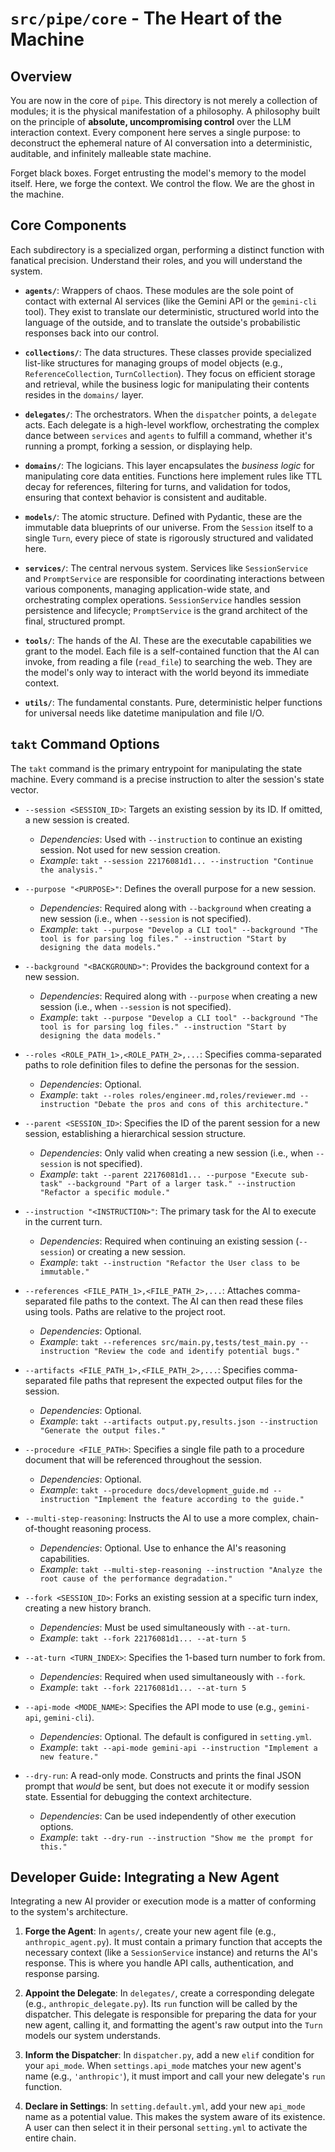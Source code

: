 # `src/pipe/core` - The Heart of the Machine

## Overview

You are now in the core of `pipe`. This directory is not merely a collection of modules; it is the physical manifestation of a philosophy. A philosophy built on the principle of **absolute, uncompromising control** over the LLM interaction context. Every component here serves a single purpose: to deconstruct the ephemeral nature of AI conversation into a deterministic, auditable, and infinitely malleable state machine.

Forget black boxes. Forget entrusting the model's memory to the model itself. Here, we forge the context. We control the flow. We are the ghost in the machine.

## Core Components

Each subdirectory is a specialized organ, performing a distinct function with fanatical precision. Understand their roles, and you will understand the system.

-   **`agents/`**: Wrappers of chaos. These modules are the sole point of contact with external AI services (like the Gemini API or the `gemini-cli` tool). They exist to translate our deterministic, structured world into the language of the outside, and to translate the outside's probabilistic responses back into our control.

-   **`collections/`**: The data structures. These classes provide specialized list-like structures for managing groups of model objects (e.g., `ReferenceCollection`, `TurnCollection`). They focus on efficient storage and retrieval, while the business logic for manipulating their contents resides in the `domains/` layer.

-   **`delegates/`**: The orchestrators. When the `dispatcher` points, a `delegate` acts. Each delegate is a high-level workflow, orchestrating the complex dance between `services` and `agents` to fulfill a command, whether it's running a prompt, forking a session, or displaying help.

-   **`domains/`**: The logicians. This layer encapsulates the *business logic* for manipulating core data entities. Functions here implement rules like TTL decay for references, filtering for turns, and validation for todos, ensuring that context behavior is consistent and auditable.

-   **`models/`**: The atomic structure. Defined with Pydantic, these are the immutable data blueprints of our universe. From the `Session` itself to a single `Turn`, every piece of state is rigorously structured and validated here.

-   **`services/`**: The central nervous system. Services like `SessionService` and `PromptService` are responsible for coordinating interactions between various components, managing application-wide state, and orchestrating complex operations. `SessionService` handles session persistence and lifecycle; `PromptService` is the grand architect of the final, structured prompt.

-   **`tools/`**: The hands of the AI. These are the executable capabilities we grant to the model. Each file is a self-contained function that the AI can invoke, from reading a file (`read_file`) to searching the web. They are the model's only way to interact with the world beyond its immediate context.

-   **`utils/`**: The fundamental constants. Pure, deterministic helper functions for universal needs like datetime manipulation and file I/O.

## `takt` Command Options

The `takt` command is the primary entrypoint for manipulating the state machine. Every command is a precise instruction to alter the session's state vector.

-   `--session <SESSION_ID>`: Targets an existing session by its ID. If omitted, a new session is created.
    -   *Dependencies*: Used with `--instruction` to continue an existing session. Not used for new session creation.
    -   *Example*: `takt --session 22176081d1... --instruction "Continue the analysis."`

-   `--purpose "<PURPOSE>"`: Defines the overall purpose for a new session.
    -   *Dependencies*: Required along with `--background` when creating a new session (i.e., when `--session` is not specified).
    -   *Example*: `takt --purpose "Develop a CLI tool" --background "The tool is for parsing log files." --instruction "Start by designing the data models."`

-   `--background "<BACKGROUND>"`: Provides the background context for a new session.
    -   *Dependencies*: Required along with `--purpose` when creating a new session (i.e., when `--session` is not specified).
    -   *Example*: `takt --purpose "Develop a CLI tool" --background "The tool is for parsing log files." --instruction "Start by designing the data models."`

-   `--roles <ROLE_PATH_1>,<ROLE_PATH_2>,...`: Specifies comma-separated paths to role definition files to define the personas for the session.
    -   *Dependencies*: Optional.
    -   *Example*: `takt --roles roles/engineer.md,roles/reviewer.md --instruction "Debate the pros and cons of this architecture."`

-   `--parent <SESSION_ID>`: Specifies the ID of the parent session for a new session, establishing a hierarchical session structure.
    -   *Dependencies*: Only valid when creating a new session (i.e., when `--session` is not specified).
    -   *Example*: `takt --parent 22176081d1... --purpose "Execute sub-task" --background "Part of a larger task." --instruction "Refactor a specific module."`

-   `--instruction "<INSTRUCTION>"`: The primary task for the AI to execute in the current turn.
    -   *Dependencies*: Required when continuing an existing session (`--session`) or creating a new session.
    -   *Example*: `takt --instruction "Refactor the User class to be immutable."`

-   `--references <FILE_PATH_1>,<FILE_PATH_2>,...`: Attaches comma-separated file paths to the context. The AI can then read these files using tools. Paths are relative to the project root.
    -   *Dependencies*: Optional.
    -   *Example*: `takt --references src/main.py,tests/test_main.py --instruction "Review the code and identify potential bugs."`

-   `--artifacts <FILE_PATH_1>,<FILE_PATH_2>,...`: Specifies comma-separated file paths that represent the expected output files for the session.
    -   *Dependencies*: Optional.
    -   *Example*: `takt --artifacts output.py,results.json --instruction "Generate the output files."`

-   `--procedure <FILE_PATH>`: Specifies a single file path to a procedure document that will be referenced throughout the session.
    -   *Dependencies*: Optional.
    -   *Example*: `takt --procedure docs/development_guide.md --instruction "Implement the feature according to the guide."`

-   `--multi-step-reasoning`: Instructs the AI to use a more complex, chain-of-thought reasoning process.
    -   *Dependencies*: Optional. Use to enhance the AI's reasoning capabilities.
    -   *Example*: `takt --multi-step-reasoning --instruction "Analyze the root cause of the performance degradation."`

-   `--fork <SESSION_ID>`: Forks an existing session at a specific turn index, creating a new history branch.
    -   *Dependencies*: Must be used simultaneously with `--at-turn`.
    -   *Example*: `takt --fork 22176081d1... --at-turn 5`

-   `--at-turn <TURN_INDEX>`: Specifies the 1-based turn number to fork from.
    -   *Dependencies*: Required when used simultaneously with `--fork`.
    -   *Example*: `takt --fork 22176081d1... --at-turn 5`

-   `--api-mode <MODE_NAME>`: Specifies the API mode to use (e.g., `gemini-api`, `gemini-cli`).
    -   *Dependencies*: Optional. The default is configured in `setting.yml`.
    -   *Example*: `takt --api-mode gemini-api --instruction "Implement a new feature."`

-   `--dry-run`: A read-only mode. Constructs and prints the final JSON prompt that *would* be sent, but does not execute it or modify session state. Essential for debugging the context architecture.
    -   *Dependencies*: Can be used independently of other execution options.
    -   *Example*: `takt --dry-run --instruction "Show me the prompt for this."`

## Developer Guide: Integrating a New Agent

Integrating a new AI provider or execution mode is a matter of conforming to the system's architecture.

1.  **Forge the Agent**: In `agents/`, create your new agent file (e.g., `anthropic_agent.py`). It must contain a primary function that accepts the necessary context (like a `SessionService` instance) and returns the AI's response. This is where you handle API calls, authentication, and response parsing.

2.  **Appoint the Delegate**: In `delegates/`, create a corresponding delegate (e.g., `anthropic_delegate.py`). Its `run` function will be called by the dispatcher. This delegate is responsible for preparing the data for your new agent, calling it, and formatting the agent's raw output into the `Turn` models our system understands.

3.  **Inform the Dispatcher**: In `dispatcher.py`, add a new `elif` condition for your `api_mode`. When `settings.api_mode` matches your new agent's name (e.g., `'anthropic'`), it must import and call your new delegate's `run` function.

4.  **Declare in Settings**: In `setting.default.yml`, add your new `api_mode` name as a potential value. This makes the system aware of its existence. A user can then select it in their personal `setting.yml` to activate the entire chain.
